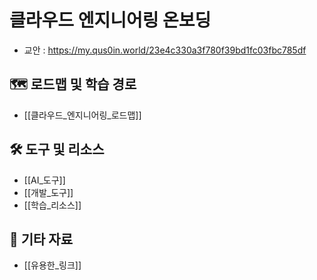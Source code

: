 # 클라우드 엔지니어링 온보딩

- 교안 : https://my.qus0in.world/23e4c330a3f780f39bd1fc03fbc785df

## 🗺️ 로드맵 및 학습 경로

- [[클라우드_엔지니어링_로드맵]]

## 🛠️ 도구 및 리소스

- [[AI_도구]]
- [[개발_도구]]
- [[학습_리소스]]

## 🔗 기타 자료

- [[유용한_링크]]

